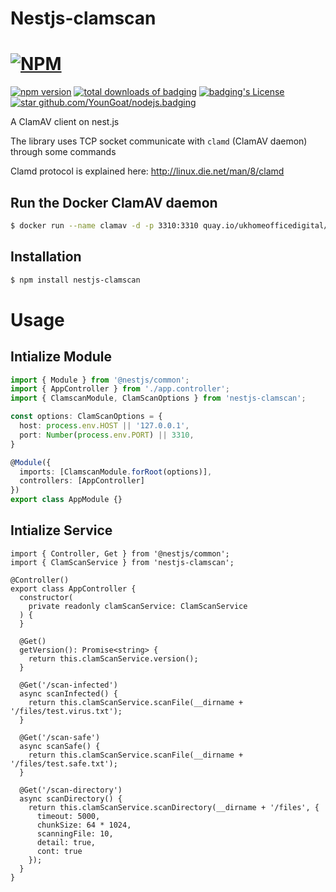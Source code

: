 # Nestjs-clamscan
[![NPM](https://nodei.co/npm/nestjs-clamscan.png)](https://npmjs.org/package/nestjs-clamscan)
===
[![npm version](https://badge.fury.io/js/nestjs-clamscan.svg)](https://badge.fury.io/js/nestjs-clamscan)
[![total downloads of badging](https://img.shields.io/npm/dt/nestjs-clamscan.svg)](https://www.npmjs.com/package/nestjs-clamscan)
[![badging's License](https://img.shields.io/npm/l/badging.svg)](https://www.npmjs.com/package/nestjs-clamscan)
[![star github.com/YounGoat/nodejs.badging](https://img.shields.io/github/stars/kaushiksamanta/nestjs-clamscan.svg?style=social&label=Star)](https://github.com/kaushiksamanta/nestjs-clamscan/stargazers)

A ClamAV client on nest.js

The library  uses TCP socket communicate with `clamd` (ClamAV daemon) through some commands

Clamd protocol is explained here:
<http://linux.die.net/man/8/clamd>

## Run the Docker ClamAV daemon

```bash
$ docker run --name clamav -d -p 3310:3310 quay.io/ukhomeofficedigital/clamav:latest
```

## Installation

```bash
$ npm install nestjs-clamscan
```

# Usage

## Intialize Module

```typescript
import { Module } from '@nestjs/common';
import { AppController } from './app.controller';
import { ClamscanModule, ClamScanOptions } from 'nestjs-clamscan';

const options: ClamScanOptions = {
  host: process.env.HOST || '127.0.0.1',
  port: Number(process.env.PORT) || 3310,
}

@Module({
  imports: [ClamscanModule.forRoot(options)],
  controllers: [AppController]
})
export class AppModule {}

```

## Intialize Service

```typescipt
import { Controller, Get } from '@nestjs/common';
import { ClamScanService } from 'nestjs-clamscan';

@Controller()
export class AppController {
  constructor(
    private readonly clamScanService: ClamScanService
  ) {
  }

  @Get()
  getVersion(): Promise<string> {
    return this.clamScanService.version();
  }

  @Get('/scan-infected')
  async scanInfected() {
    return this.clamScanService.scanFile(__dirname + '/files/test.virus.txt');
  }

  @Get('/scan-safe')
  async scanSafe() {
    return this.clamScanService.scanFile(__dirname + '/files/test.safe.txt');
  }

  @Get('/scan-directory')
  async scanDirectory() {
    return this.clamScanService.scanDirectory(__dirname + '/files', {
      timeout: 5000,
      chunkSize: 64 * 1024,
      scanningFile: 10,
      detail: true,
      cont: true
    });
  }
}

```